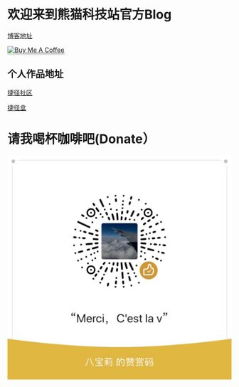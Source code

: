 #  欢迎来到熊猫科技站官方Blog

[博客地址](https://curry-wei98.github.io/#content)

<a href="https://www.buymeacoffee.com/h6OqYjg"><img src="https://www.buymeacoffee.com/assets/img/custom_images/orange_img.png" alt="Buy Me A Coffee" style="height: 41px !important;width: 174px !important;box-shadow: 0px 3px 2px 0px rgba(190, 190, 190, 0.5) !important;-webkit-box-shadow: 0px 3px 2px 0px rgba(190, 190, 190, 0.5) !important;" target="_blank"></a>

## 个人作品地址

[捷径社区](https://sharecuts.cn/user/46zGwZxzZe)

[捷径盒](https://jiejinghe.com/users/5490971835)

# 请我喝杯咖啡吧(Donate）
![Donate](WeChatReward-Donate.jpg.jpg)

